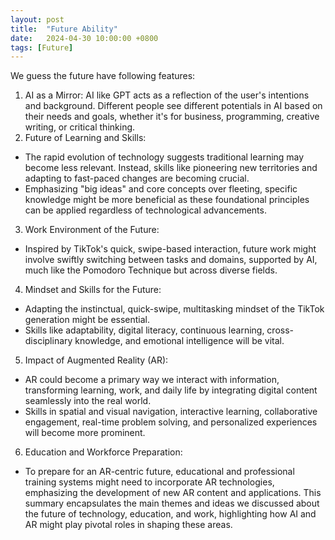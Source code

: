```yaml
---
layout: post
title:  "Future Ability"
date:   2024-04-30 10:00:00 +0800
tags: [Future]
---
```


We guess the future have following features:
1. AI as a Mirror: AI like GPT acts as a reflection of the user's intentions and background. Different people see different potentials in AI based on their needs and goals, whether it's for business, programming, creative writing, or critical thinking.
2. Future of Learning and Skills:
  * The rapid evolution of technology suggests traditional learning may become less relevant. Instead, skills like pioneering new territories and adapting to fast-paced changes are becoming crucial.
  * Emphasizing "big ideas" and core concepts over fleeting, specific knowledge might be more beneficial as these foundational principles can be applied regardless of technological advancements.
3. Work Environment of the Future:
  * Inspired by TikTok's quick, swipe-based interaction, future work might involve swiftly switching between tasks and domains, supported by AI, much like the Pomodoro Technique but across diverse fields.
4. Mindset and Skills for the Future:
  * Adapting the instinctual, quick-swipe, multitasking mindset of the TikTok generation might be essential.
  * Skills like adaptability, digital literacy, continuous learning, cross-disciplinary knowledge, and emotional intelligence will be vital.
5. Impact of Augmented Reality (AR):
  * AR could become a primary way we interact with information, transforming learning, work, and daily life by integrating digital content seamlessly into the real world.
  * Skills in spatial and visual navigation, interactive learning, collaborative engagement, real-time problem solving, and personalized experiences will become more prominent.
6. Education and Workforce Preparation:
  * To prepare for an AR-centric future, educational and professional training systems might need to incorporate AR technologies, emphasizing the development of new AR content and applications.
This summary encapsulates the main themes and ideas we discussed about the future of technology, education, and work, highlighting how AI and AR might play pivotal roles in shaping these areas.